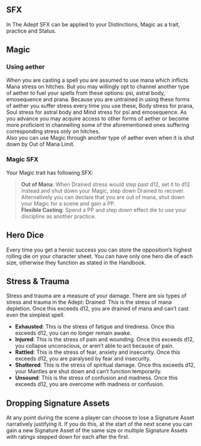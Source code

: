 ## SFX

In The Adept SFX can be applied to your Distinctions, Magic as a trait, practice and Status.

## Magic

### Using aether

When you are casting a spell you are assumed to use mana which inflicts Mana stress on hitches. But you may willingly opt to channel another type of aether to fuel your spells from these options: psi, astral body, emosequence and prana. Because you are untrained in using these forms of aether you suffer stress every time you use these, Body stress for prana, Soul stress for astral body and Mind stress for psi and emosequence. As you advance you may acquire access to other forms of aether or become more proficient in channelling some of the aforementioned ones suffering corresponding stress only on hitches.  
Also you can use Magic through another type of aether even when it is shut down by Out of Mana Limit.

### Magic SFX

Your Magic trait has following SFX:
> **Out of Mana**: When Drained stress would step past d12, set it to d12 instead and shut down your Magic, step down Drained to recover. Alternatively you can declare that you are out of mana, shut down your Magic for a scene and gain a PP.  
> **Flexible Casting**: Spend a PP and step down effect die to use your discipline as another practice.

## Hero Dice

Every time you get a heroic success you can store the opposition’s highest rolling die on your character sheet. You can have only one hero die of each size, otherwise they function as stated in the Handbook.

## Stress & Trauma

Stress and trauma are a measure of your damage. There are six types of stress and trauma in the Adept:
Drained: This is the stress of mana depletion. Once this exceeds d12, you are drained of mana and can’t cast even the simplest spell.
- **Exhausted**: This is the stress of fatigue and tiredness. Once this exceeds d12, you can no longer remain awake.
- **Injured**: This is the stress of pain and wounding. Once this exceeds d12, you collapse unconscious, or aren’t able to act because of pain.
- **Rattled**: This is the stress of fear, anxiety and insecurity. Once this exceeds d12, you are paralysed by fear and insecurity.
- **Shattered**: This is the stress of spiritual damage. Once this exceeds d12, your Mantles are shut down and can’t function temporarily.
- **Unsound**: This is the stress of confusion and madness. Once this exceeds d12, you are overcome with madness or confusion.

## Dropping Signature Assets

At any point during the scene a player can choose to lose a Signature Asset narratively justifying it. If you do this, at the start of the next scene you can gain a new Signature Asset of the same size or multiple Signature Assets with ratings stepped down for each after the first.